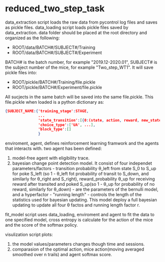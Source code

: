# reduced_two_step_task

data_extraction script loads the raw data from pycontrol log files and saves as pickle files.
data_loading script loads pickle files saved by data_extraction.
data folder should be placed at the root directory and organized as the following:
- ROOT/data/BATCH#/SUBJECT#/Training
- ROOT/data/BATCH#/SUBJECT#/Experiment

BATCH# is the batch number, for example "2019.12-2020.01", SUBJECT# is the subject number of the mice, for example "Two_step_WT1". It will save pickle files into:
- ROOT/pickle/BATCH#/Training/file.pickle
- ROOT/pickle/BATCH#/Experiment/file.pickle

All sucjects in the same batch will be saved into the same file.pickle. This file.pickle when loaded is a python dictionary as:
```json
{SUBJECT_NAME:{'training_stage':STAGE,
               ...
               'state_transition':[{0:(state, action, reward, new_state), 1:()}, ...],
               'choice_type':['UA', ...],
               'block_type':[]
               }
```

enviroment, agent, defines reinforcement learning framwork and the agents that interacts with.
two agent has been defined:
1. model-free agent with eligibility trace.
2. bayesian change point detection model. It consist of four independet parameters/factors - transition probability θ_left from state S_0 to S_up for poke S_left (so 1 - θ_left fot probability of transit to S_down, and similarly for θ_right and S_right), reward_probability θ_up for receiving reward after transited and poked S_up(so 1 - θ_up for probability of no reward, similarly for θ_down) - are the parameters of the bernulli model, and a hyperfactor - "running length" - controls the length of the statistics used for bayesian updating. This model deploy a full bayesian updating to update all four θ factos and running length factor r.

fit_model script uses data_loading, enviroment and agent to fit the data to one specified model, cross entropy is calculate for the action of the mice and the score of the softmax policy.

visulization script plots:
1. the model values/parameters changes though time and sessions.
2. comparasion of the optimal action, mice action(moving averaged smoothed over n trails) and agent softmax score.
